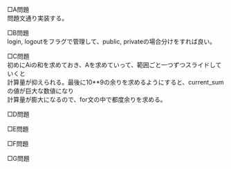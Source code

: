 □A問題  
問題文通り実装する。

□B問題  
login, logoutをフラグで管理して、public, privateの場合分けをすれば良い。

□C問題  
初めにAiの和を求めておき、Aを求めていって、範囲ごと一つずつスライドしていくと  
計算量が抑えられる。最後に10**9の余りを求めるようにすると、current_sumの値が巨大な数値になり  
計算量が膨大になるので、for文の中で都度余りを求める。

□D問題  


□E問題  


□F問題  


□G問題  

